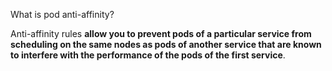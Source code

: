 What is pod anti-affinity?

Anti-affinity rules **allow you to prevent pods of a particular service from scheduling on the same nodes as pods of another service that are known to interfere with the performance of the pods of the first service**.